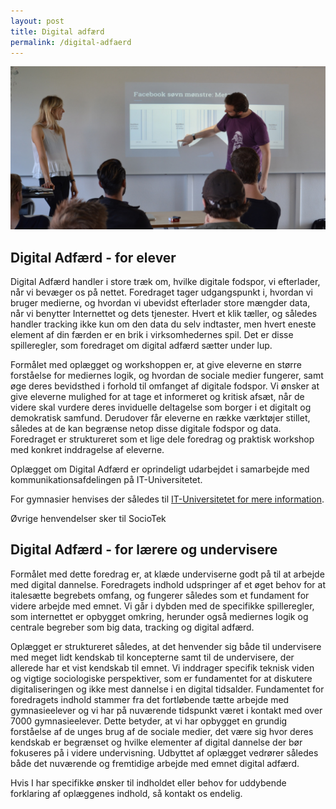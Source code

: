 ```yaml
---
layout: post
title: Digital adfærd
permalink: /digital-adfaerd
---
```


<img src="/img/DSC_0012.resized.JPG" alt="Digital Adfærd" class="img-responsive">

## Digital Adfærd - for elever


Digital Adfærd handler i store træk om, hvilke digitale fodspor, vi efterlader, når vi bevæger os på nettet. Foredraget tager udgangspunkt i, hvordan vi bruger medierne, og hvordan vi ubevidst efterlader store mængder data, når vi benytter Internettet og dets tjenester. Hvert et klik tæller, og således handler tracking ikke kun om den data du selv indtaster, men hvert eneste element af din færden er en brik i virksomhedernes spil. Det er disse spilleregler, som foredraget om digital adfærd sætter under lup.

Formålet med oplægget og workshoppen er, at give eleverne en større forståelse for mediernes logik, og hvordan de sociale medier fungerer, samt øge deres bevidsthed i forhold til omfanget af digitale fodspor. Vi ønsker at give eleverne mulighed for at tage et informeret og kritisk afsæt, når de videre skal vurdere deres inviduelle deltagelse som borger i et digitalt og demokratisk samfund. Derudover får eleverne en række værktøjer stillet, således at de kan begrænse netop disse digitale fodspor og data. Foredraget er struktureret som et lige dele foredrag og praktisk workshop med konkret inddragelse af eleverne.


Oplægget om Digital Adfærd er oprindeligt udarbejdet i samarbejde med kommunikationsafdelingen på IT-Universitetet. 

For gymnasier henvises der således til [IT-Universitetet for mere information](https://www.itu.dk/om-itu/presse/nyheder/2017/itu-workshop-goer-teenagere-til-mere-reflekterede-medieforbrugere). 

Øvrige henvendelser sker til SocioTek

## Digital Adfærd - for lærere og undervisere

Formålet med dette foredrag er, at klæde underviserne godt på til at arbejde med digital dannelse. Foredragets indhold udspringer af et øget behov for at italesætte begrebets omfang, og fungerer således som et fundament for videre arbejde med emnet. Vi går i dybden med de specifikke spilleregler, som internettet er opbygget omkring, herunder også mediernes logik og centrale begreber som big data, tracking og digital adfærd.

Oplægget er struktureret således, at det henvender sig både til undervisere med meget lidt kendskab til koncepterne samt til de undervisere, der allerede har et vist kendskab til emnet. Vi inddrager specifik teknisk viden og vigtige sociologiske perspektiver, som er fundamentet for at diskutere digitaliseringen og ikke mest dannelse i en digital tidsalder. Fundamentet for foredragets indhold stammer fra det fortløbende tætte arbejde med gymnasieelever og vi har på nuværende tidspunkt været i kontakt med over 7000 gymnasieelever. Dette betyder, at vi har opbygget en grundig forståelse af de unges brug af de sociale medier, det være sig hvor deres kendskab er begrænset og hvilke elementer af digital dannelse der bør fokuseres på i videre undervisning. Udbyttet af oplægget vedrører således både det nuværende og fremtidige arbejde med emnet digital adfærd. 


Hvis I har specifikke ønsker til indholdet eller behov for uddybende forklaring af oplæggenes indhold, så kontakt os endelig.
